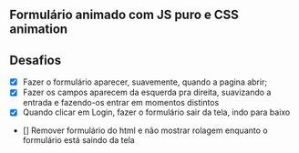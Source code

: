 ## Formulário animado com JS puro e CSS animation 



## Desafios
- [x] Fazer o formulário aparecer, suavemente, quando a pagina abrir;
- [x] Fazer os campos aparecem da esquerda pra direita, suavizando a entrada e fazendo-os entrar em momentos distintos
- [x] Quando clicar em Login, fazer o formulário sair da tela, indo para baixo
- [] Remover formulário do html e não mostrar rolagem enquanto o formulário está saindo da tela